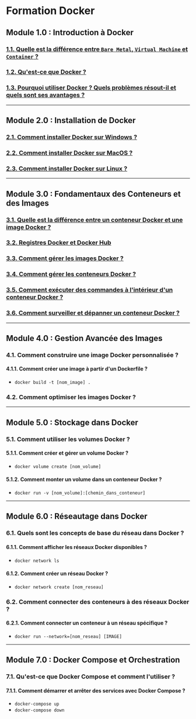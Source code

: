 # Formation Docker

## Module 1.0 : Introduction à Docker
### [1.1. Quelle est la différence entre `Bare Metal`, `Virtual Machine` et `Container` ?](./bare-metal-virtual-machine-container.md)
### [1.2. Qu'est-ce que Docker ?](./intro-docker.md)
### [1.3. Pourquoi utiliser Docker ? Quels problèmes résout-il et quels sont ses avantages ?](./pourquoi-docker.md)

---

## Module 2.0 : Installation de Docker
### [2.1. Comment installer Docker sur Windows ?](./comment-installer-docker-windows10.md)
### [2.2. Comment installer Docker sur MacOS ?](./comment-installer-docker-mac.md)
### [2.3. Comment installer Docker sur Linux ?](./comment-installer-docker-linux.md)

---

## Module 3.0 : Fondamentaux des Conteneurs et des Images
### [3.1. Quelle est la différence entre un conteneur Docker et une image Docker ?](./conteneur-vs-image-docker.md)
### [3.2. Registres Docker et Docker Hub](./docker-hub.md)
### [3.3. Comment gérer les images Docker ?](./comment-gerer-les-images-docker.md)
### [3.4. Comment gérer les conteneurs Docker ?](./comment-gerer-les-conteneurs-docker.md)
### [3.5. Comment exécuter des commandes à l'intérieur d'un conteneur Docker ?](./executer-commandes-dans-conteneur-docker.md)
### [3.6. Comment surveiller et dépanner un conteneur Docker ?](./monitorer-depanner-conteneurs-docker.md)

---

## Module 4.0 : Gestion Avancée des Images
### 4.1. Comment construire une image Docker personnalisée ?
#### 4.1.1. Comment créer une image à partir d'un Dockerfile ?
- `docker build -t [nom_image] .`
### 4.2. Comment optimiser les images Docker ?

---

## Module 5.0 : Stockage dans Docker
### 5.1. Comment utiliser les volumes Docker ?
#### 5.1.1. Comment créer et gérer un volume Docker ?
- `docker volume create [nom_volume]`
#### 5.1.2. Comment monter un volume dans un conteneur Docker ?
- `docker run -v [nom_volume]:[chemin_dans_conteneur]`

---

## Module 6.0 : Réseautage dans Docker
### 6.1. Quels sont les concepts de base du réseau dans Docker ?
#### 6.1.1. Comment afficher les réseaux Docker disponibles ?
- `docker network ls`
#### 6.1.2. Comment créer un réseau Docker ?
- `docker network create [nom_reseau]`
### 6.2. Comment connecter des conteneurs à des réseaux Docker ?
#### 6.2.1. Comment connecter un conteneur à un réseau spécifique ?
- `docker run --network=[nom_reseau] [IMAGE]`

---

## Module 7.0 : Docker Compose et Orchestration
### 7.1. Qu'est-ce que Docker Compose et comment l'utiliser ?
#### 7.1.1. Comment démarrer et arrêter des services avec Docker Compose ?
- `docker-compose up`
- `docker-compose down`
